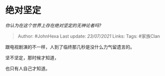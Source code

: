 # 绝对坚定
*你认为在这个世界上存在绝对坚定的无神论者吗?*

> Author: #JohnHexa
Last update: *23/07/2021* 
Links:
Tags: #家族Clan  

 
跟电视剧演的不一样，人到了临终那几秒是没什么力气留遗言的。

坚不坚定，那时候才知道，

也只有人自己才知道。



